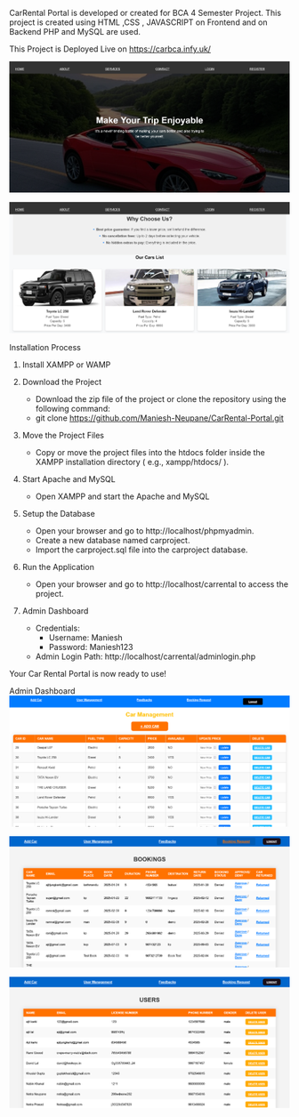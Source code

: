 CarRental Portal is developed or created for BCA 4 Semester Project. This project is created using HTML ,CSS , JAVASCRIPT on Frontend and on Backend PHP and MySQL are used.


This Project is Deployed Live on   https://carbca.infy.uk/

![image alt](https://github.com/Maniesh-Neupane/CarRental-Portal/blob/master/index1.png?raw=true)

![image alt](https://github.com/Maniesh-Neupane/CarRental-Portal/blob/master/index2.png?raw=true)


Installation Process

1. Install XAMPP or WAMP
   
2. Download the Project
   - Download the zip file of the project or clone the repository using the following command:
   - 
     git clone https://github.com/Maniesh-Neupane/CarRental-Portal.git

3. Move the Project Files
   - Copy or move the project files into the htdocs folder inside the XAMPP installation directory ( e.g., xampp/htdocs/ ).

4. Start Apache and MySQL
   - Open XAMPP and start the Apache and MySQL 

5. Setup the Database
   - Open your browser and go to http://localhost/phpmyadmin.
   - Create a new database named carproject.
   - Import the carproject.sql file into the carproject database.

6. Run the Application
   - Open your browser and go to http://localhost/carrental to access the project.

7. Admin Dashboard
   - Credentials:
     - Username: Maniesh
     - Password: Maniesh123
   - Admin Login Path:
     http://localhost/carrental/adminlogin.php

Your Car Rental Portal is now ready to use!



Admin Dashboard
![image alt](https://github.com/Maniesh-Neupane/CarRental-Portal/blob/master/addcar.png?raw=true)

![image alt](https://github.com/Maniesh-Neupane/CarRental-Portal/blob/master/bookingreq.png?raw=true)

![image alt](https://github.com/Maniesh-Neupane/CarRental-Portal/blob/master/adminuser.png?raw=true)




 

    
